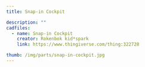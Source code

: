 ```yaml
---
title: Snap-in Cockpit

description: ""
cadfiles:
  - name: Snap-in Cockpit
    creator: Rokenbok kid*spark
    link: https://www.thingiverse.com/thing:322728

thumb: /img/parts/snap-in-cockpit.jpg
---
```

